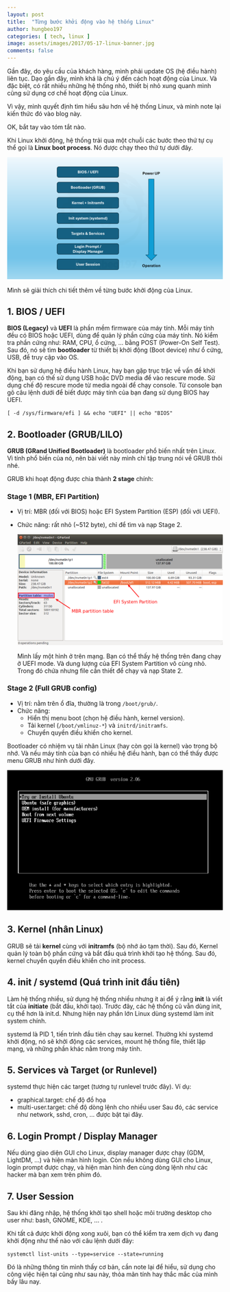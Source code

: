 ```yaml
---
layout: post
title:  "Từng bước khởi động vào hệ thống Linux"
author: hungbeo197
categories: [ tech, linux ]
image: assets/images/2017/05-17-linux-banner.jpg
comments: false
---
```

Gần đây, do yêu cầu của khách hàng, mình phải update OS (hệ điều hành) liên tục. Dạo gần đây, mình khá là chú ý đến cách hoạt động của Linux. Và đặc biệt, có rất nhiều những hệ thống nhỏ, thiết bị nhỏ xung quanh mình cũng sử dụng cơ chế hoạt động của Linux.

Vì vậy, mình quyết định tìm hiểu sâu hơn về hệ thống Linux, và mình note lại kiến thức đó vào blog này.

OK, bắt tay vào tóm tắt nào.

Khi Linux khởi động, hệ thống trải qua một chuỗi các bước theo thứ tự cụ thể gọi là **Linux boot process**. Nó được chạy theo thứ tự dưới đây.

![UnixRun](../assets/images/2025/1.UnixRun.png)

Mình sẽ giải thích chi tiết thêm về từng bước khởi động của Linux.

## **1. BIOS / UEFI**

**BIOS (Legacy)** và **UEFI** là phần mềm firmware của máy tính. Mỗi máy tính đều có BIOS hoặc UEFI, dùng để quản lý phần cứng của máy tính. Nó kiểm tra phần cứng như: RAM, CPU, ổ cứng, ... bằng POST (Power-On Self Test). Sau đó, nó sẽ tìm **bootloader** từ thiết bị khởi động (Boot device) như ổ cứng, USB, để truy cập vào OS.

Khi bạn sử dụng hệ điều hành Linux, hay bạn gặp trục trặc về vấn đề khởi động, bạn có thế sử dụng USB hoặc DVD media để vào rescure mode. Sử dụng chế độ rescure mode từ media ngoài để chạy console. Từ console bạn gõ câu lệnh dưới để biết được máy tính của bạn đang sử dụng BIOS hay UEFI.
```
[ -d /sys/firmware/efi ] && echo "UEFI" || echo "BIOS"
```

## **2. Bootloader (GRUB/LILO)**

**GRUB (GRand Unified Bootloader)** là bootloader phổ biến nhất trên Linux. Vì tính phổ biến của nó, nên bài viết này mình chỉ tập trung nói về GRUB thôi nhé. 

GRUB khi hoạt động được chia thành **2 stage** chính:

### **Stage 1 (MBR, EFI Partition)**
* Vị trí: MBR (đối với BIOS) hoặc EFI System Partition (ESP) (đối với UEFI).
* Chức năng: rất nhỏ (~512 byte), chỉ để tìm và nạp Stage 2.

    ![BootloaderState1](../assets/images/2025/2.Stage1bootloader.png)

    Mình lấy một hình ở trên mạng. Bạn có thể thấy hệ thống trên đang chạy ở UEFI mode. Và dung lượng của EFI System Partition vô cùng nhỏ. Trong đó chứa nhưng file cần thiết để chạy và nạp State 2.

### **Stage 2 (Full GRUB config)**
* Vị trí: nằm trên ổ đĩa, thường là trong ```/boot/grub/```.
* Chức năng: 
  * Hiển thị menu boot (chọn hệ điều hành, kernel version).
  * Tải kernel (```/boot/vmlinuz-*```) và ```initrd/initramfs```.
  * Chuyển quyền điều khiển cho kernel.

Bootloader có nhiệm vụ tải nhân Linux (hay còn gọi là kernel) vào trong bộ nhớ. Và nếu máy tính của bạn có nhiều hệ điều hành, bạn có thể thấy được menu GRUB như hình dưới đây.

![MenuGrub](../assets/images/2025/3.Menugrub.png)

## **3. Kernel (nhân Linux)**
GRUB sẽ tải **kernel** cùng với **initramfs** (bộ nhớ ảo tạm thời). Sau đó, Kernel quản lý toàn bộ phần cứng và bắt đầu quá trình khởi tạo hệ thống. Sau đó, kernel chuyển quyền điều khiển cho init process.

## **4. init / systemd (Quá trình init đầu tiên)**
Làm hệ thống nhiều, sử dụng hệ thống nhiều nhưng ít ai để ý rằng **init** là viết tắt của **initiate** (bắt đầu, khởi tạo). Trước đây, các hệ thống cũ vẫn dùng init, cụ thể hơn là init.d. Nhưng hiện nay phần lớn Linux dùng systemd làm init system chính. 

systemd là PID 1, tiến trình đầu tiên chạy sau kernel. Thường khi systemd khởi động, nó sẽ khởi động các services, mount hệ thống file, thiết lập mạng, và những phần khác nằm trong máy tính.

## **5. Services và Target (or Runlevel)**
systemd thực hiện các target (tương tự runlevel trước đây). Ví dụ:
* graphical.target: chế độ đồ họa
* multi-user.target: chế độ dòng lệnh cho nhiều user
Sau đó, các service như network, sshd, cron, ... được bật tại đây.

## **6. Login Prompt / Display Manager**
Nếu dùng giao diện GUI cho Linux, display manager được chạy (GDM, LightDM, ...) và hiện màn hình login. Còn nếu không dùng GUI cho Linux, login prompt được chạy, và hiện màn hình đen cùng dòng lệnh như các hacker mà bạn xem trên phim đó.

## **7. User Session**
Sau khi đăng nhập, hệ thống khởi tạo shell hoặc môi trường desktop cho user như: bash, GNOME, KDE, ... .


Khi tất cả được khởi động xong xuôi, bạn có thể kiểm tra xem dịch vụ đang khởi động như thế nào với câu lệnh dưới đây:
```
systemctl list-units --type=service --state=running
```

Đó là những thông tin mình thấy cơ bản, cần note lại để hiểu, sử dụng cho công việc hiện tại cũng như sau này, thỏa mãn tính hay thắc mắc của mình bấy lâu nay.
